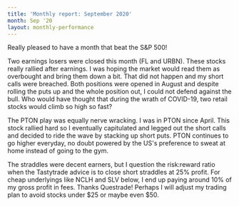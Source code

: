 ```yaml
---
title: 'Monthly report: September 2020'
month: Sep '20
layout: monthly-performance
---
```


Really pleased to have a month that beat the S&P 500!

Two earnings losers were closed this month (FL and URBN). These stocks really rallied after earnings. I was hoping the market would read them as overbought and bring them down a bit. That did not happen and my short calls were breached. Both positions were opened in August and despite rolling the puts up and the whole position out, I could not defend against the bull. Who would have thought that during the wrath of COVID-19, two retail stocks would climb so high so fast?

The PTON play was equally nerve wracking. I was in PTON since April. This stock rallied hard so I eventually capitulated and legged out the short calls and decided to ride the wave by stacking up short puts. PTON continues to go higher everyday, no doubt powered by the US's preference to sweat at home instead of going to the gym.

The straddles were decent earners, but I question the risk:reward ratio when the Tastytrade advice is to close short straddles at 25% profit. For cheap underlyings like NCLH and SLV below, I end up paying around 10% of my gross profit in fees. Thanks Questrade! Perhaps I will adjust my trading plan to avoid stocks under $25 or maybe even $50.
